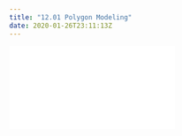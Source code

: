 ```yaml
---
title: "12.01 Polygon Modeling"
date: 2020-01-26T23:11:13Z
---
```


![Link to included file content](../../../../3d-modeling/polygon-mesh-3d-modeling-basics.md)
